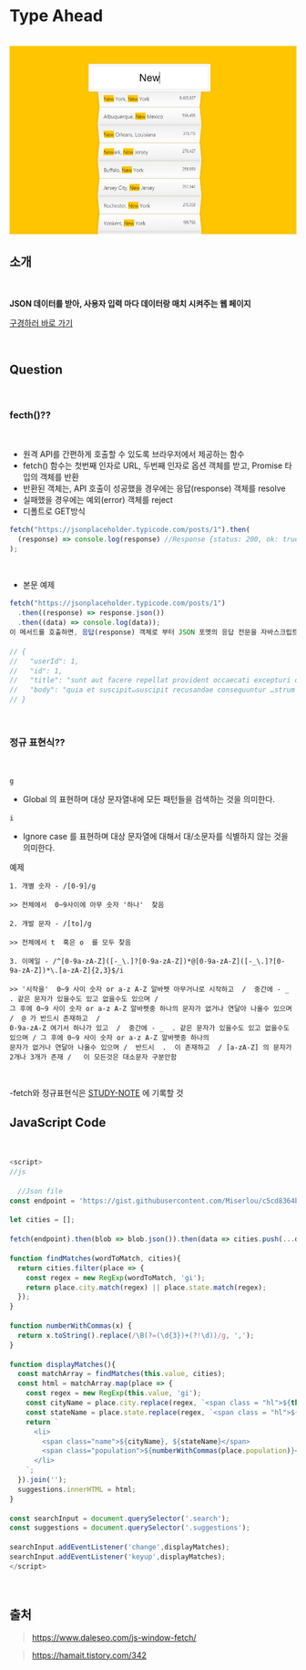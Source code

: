 # Type Ahead

<br />

<img src="./ahead.PNG" width="550px" height ="330px">

<br />

## 소개

<br />

**JSON 데이터를 받아, 사용자 입력 마다 데이터랑 매치 시켜주는 웹 페이지**

[구경하러 바로 가기](https://dancing-boba-8ef9bf.netlify.app/)

<br />

## Question

<br />

### fecth()??

<br />

- 원격 API를 간편하게 호출할 수 있도록 브라우저에서 제공하는 함수
- fetch() 함수는 첫번째 인자로 URL, 두번째 인자로 옵션 객체를 받고, Promise 타입의 객체를 반환
- 반환된 객체는, API 호출이 성공했을 경우에는 응답(response) 객체를 resolve
- 실패했을 경우에는 예외(error) 객체를 reject
- 디폴트로 GET방식

```js
fetch("https://jsonplaceholder.typicode.com/posts/1").then(
  (response) => console.log(response) //Response {status: 200, ok: true, redirected: false, type: "cors", url: "https://jsonplaceholder.typicode.com/posts/1", …}
);
```

<br />

- 본문 예제

```js
fetch("https://jsonplaceholder.typicode.com/posts/1")
  .then((response) => response.json())
  .then((data) => console.log(data));
이 메서드를 호출하면, 응답(response) 객체로 부터 JSON 포멧의 응답 전문을 자바스크립트 객체로 변환하여 얻을 수 있다.

// {
//   "userId": 1,
//   "id": 1,
//   "title": "sunt aut facere repellat provident occaecati excepturi optio reprehenderit",
//   "body": "quia et suscipit↵suscipit recusandae consequuntur …strum rerum est autem sunt rem eveniet architecto"
// }
```

<br />

### 정규 표현식??

<br />

`g`

- Global 의 표현하며 대상 문자열내에 모든 패턴들을 검색하는 것을 의미한다.
  <br />

`i`

- Ignore case 를 표현하며 대상 문자열에 대해서 대/소문자를 식별하지 않는 것을 의미한다.
  <br />

예제

```plain
1. 개별 숫자 - /[0-9]/g

>> 전체에서  0~9사이에 아무 숫자 '하나'  찾음

2. 개발 문자 - /[to]/g

>> 전체에서 t  혹은 o  를 모두 찾음

3. 이메일 - /^[0-9a-zA-Z]([-_\.]?[0-9a-zA-Z])*@[0-9a-zA-Z]([-_\.]?[0-9a-zA-Z])*\.[a-zA-Z]{2,3}$/i

>> '시작을'  0~9 사이 숫자 or a-z A-Z 알바펫 아무거나로 시작하고  /  중간에 - _  . 같은 문자가 있을수도 있고 없을수도 있으며 /
그 후에 0~9 사이 숫자 or a-z A-Z 알바펫중 하나의 문자가 없거나 연달아 나올수 있으며 /  @ 가 반드시 존재하고  /
0-9a-zA-Z 여기서 하나가 있고  /  중간에 - _  . 같은 문자가 있을수도 있고 없을수도 있으며 / 그 후에 0~9 사이 숫자 or a-z A-Z 알바펫중 하나의
문자가 없거나 연달아 나올수 있으며 /  반드시  .  이 존재하고  / [a-zA-Z] 의 문자가 2개나 3개가 존재 /   이 모든것은 대소문자 구분안함
```

<br />

-fetch와 정규표현식은 [STUDY-NOTE](https://github.com/LEEJINTAEK/StudyNote) 에 기록할 것
<br />

## JavaScript Code

<br />

```js
<script>
//js

  //Json file
const endpoint = 'https://gist.githubusercontent.com/Miserlou/c5cd8364bf9b2420bb29/raw/2bf258763cdddd704f8ffd3ea9a3e81d25e2c6f6/cities.json';

let cities = [];

fetch(endpoint).then(blob => blob.json()).then(data => cities.push(...data));

function findMatches(wordToMatch, cities){
  return cities.filter(place => {
    const regex = new RegExp(wordToMatch, 'gi');
    return place.city.match(regex) || place.state.match(regex);
  });
}

function numberWithCommas(x) {
  return x.toString().replace(/\B(?=(\d{3})+(?!\d))/g, ',');
}

function displayMatches(){
  const matchArray = findMatches(this.value, cities);
  const html = matchArray.map(place => {
    const regex = new RegExp(this.value, 'gi');
    const cityName = place.city.replace(regex, `<span class = "hl">${this.value}</span>`);
    const stateName = place.state.replace(regex, `<span class = "hl">${this.value}</span>`);
    return `
      <li>
        <span class="name">${cityName}, ${stateName}</span>
        <span class="population">${numberWithCommas(place.population)}</span>
      </li>
    `;
  }).join('');
  suggestions.innerHTML = html;
}

const searchInput = document.querySelector('.search');
const suggestions = document.querySelector('.suggestions');

searchInput.addEventListener('change',displayMatches);
searchInput.addEventListener('keyup',displayMatches);
</script>
```

<br />

## 출처

> https://www.daleseo.com/js-window-fetch/

> https://hamait.tistory.com/342
